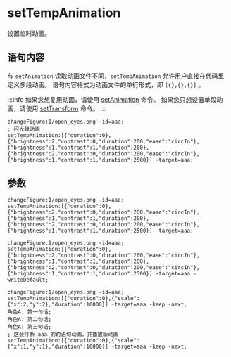 # setTempAnimation

设置临时动画。

## 语句内容

与 `setAnimation` 读取动画文件不同，`setTempAnimation` 允许用户直接在代码里定义多段动画。
语句内容格式为动画文件的单行形式，即 `[{},{},{}]` 。

:::info
如果您想复用动画，请使用 [setAnimation](setAnimation.md) 命令。
如果您只想设置单段动画，请使用 [setTransform](setTransform.md) 命令。
:::

```webgal
changeFigure:1/open_eyes.png -id=aaa;
; 闪光弹动画
setTempAnimation:[{"duration":0},{"brightness":2,"contrast":0,"duration":200,"ease":"circIn"},{"brightness":1,"contrast":1,"duration":200},{"brightness":2,"contrast":0,"duration":200,"ease":"circIn"},{"brightness":1,"contrast":1,"duration":2500}] -target=aaa;
```

## 参数

<!-- @include: ../arguments/target.md -->
```webgal
changeFigure:1/open_eyes.png -id=aaa;
setTempAnimation:[{"duration":0},{"brightness":2,"contrast":0,"duration":200,"ease":"circIn"},{"brightness":1,"contrast":1,"duration":200},{"brightness":2,"contrast":0,"duration":200,"ease":"circIn"},{"brightness":1,"contrast":1,"duration":2500}] -target=aaa;
```

<!-- @include: ../arguments/writeDefault.md -->
```webgal
changeFigure:1/open_eyes.png -id=aaa;
setTempAnimation:[{"duration":0},{"brightness":2,"contrast":0,"duration":200,"ease":"circIn"},{"brightness":1,"contrast":1,"duration":200},{"brightness":2,"contrast":0,"duration":200,"ease":"circIn"},{"brightness":1,"contrast":1,"duration":2500}] -target=aaa -writeDefault;
```

<!-- @include: ../arguments/keep.md -->
```webgal
changeFigure:1/open_eyes.png -id=aaa;
setTempAnimation:[{"duration":0},{"scale":{"x":2,"y":2},"duration":10000}] -target=aaa -keep -next;
角色A: 第一句话;
角色A: 第二句话;
角色A: 第三句话;
; 这会打断 aaa 的跨语句动画，并播放新动画
setTempAnimation:[{"duration":0},{"scale":{"x":1,"y":1},"duration":10000}] -target=aaa -keep -next;
```
